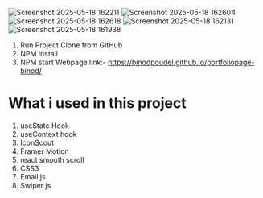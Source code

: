 
![Screenshot 2025-05-18 162211](https://github.com/user-attachments/assets/ea040cc2-db82-4244-b8e9-6fd6df143519)
![Screenshot 2025-05-18 162604](https://github.com/user-attachments/assets/ccfce0db-b791-4b93-bea6-4b9ebfeb6623)
![Screenshot 2025-05-18 162618](https://github.com/user-attachments/assets/b3e99e12-3c06-4176-bc9a-98796161e61d)
![Screenshot 2025-05-18 162131](https://github.com/user-attachments/assets/a034dfeb-5871-4765-a527-68aa2206ea25)
![Screenshot 2025-05-18 161938](https://github.com/user-attachments/assets/39cbaff4-d730-42ee-a572-c6403f0eb51e)

1. Run Project Clone from GitHub
2. NPM install
3. NPM start
Webpage link:- https://binodpoudel.github.io/portfoliopage-binod/
# What i used in this project
1. useState Hook
2. useContext hook
3. IconScout
4. Framer Motion
5. react smooth scroll
6. CSS3
7. Email js
8. Swiper js


